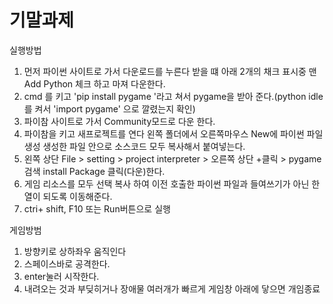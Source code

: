 # 기말과제
실행방법

1. 먼저 파이썬 사이트로 가서 다운로드를 누른다 받을 떄 아래 2개의 채크 표시중 맨 Add Python 체크 하고 마져 다운한다.
2. cmd 를 키고 'pip install pygame '라고 쳐서 pygame을 받아 준다.(python idle를 켜서 'import pygame' 으로 깔렸는지 확인)
3. 파이참 사이트로 가서 Community모드로 다운 한다.
4. 파이참을 키고 새프로젝트를 연다 왼쪽 폴더에서 오른쪽마우스 New에 파이썬 파일 생성 생성한 파일 안으로 소스코드 모두 복사해서 붙여넣는다.
5. 왼쪽 상단 File > setting > project interpreter > 오른쪽 상단 +클릭 > pygame 검색 install Package 클릭(다운)한다.
6. 게임 리소스를 모두 선택 복사 하여 이전 호출한 파이썬 파일과 들여쓰기가 아닌 한 열이 되도록 이동해준다.
7. ctri+ shift, F10 또는 Run버튼으로 실행

게임방범

1. 방향키로 상하좌우 움직인다
2. 스페이스바로 공격한다.
3. enter눌러 시작한다.
4. 내려오는 것과 부딪히거나 장애물 여러개가 빠르게 게임창 아래에 닿으면 개임종료
